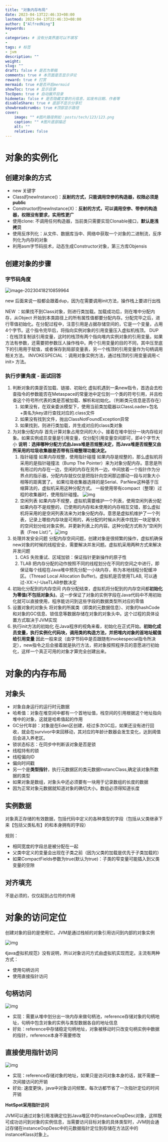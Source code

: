```yaml
---
title: "对象内存布局"
date: 2023-04-13T22:46:33+08:00
lastmod: 2023-04-13T22:46:33+08:00
author: ["AlfredNing"]
keywords: 
- 
categories: # 没有分类界面可以不填写
- 
tags: # 标签
- jvm
description: ""
weight:
slug: ""
draft: false # 是否为草稿
comments: true # 本页面是否显示评论
reward: true # 打赏
mermaid: true #是否开启mermaid
showToc: true # 显示目录
TocOpen: true # 自动展开目录
hidemeta: false # 是否隐藏文章的元信息，如发布日期、作者等
disableShare: true # 底部不显示分享栏
showbreadcrumbs: true #顶部显示路径
cover:
    image: "" #图片路径例如：posts/tech/123/123.png
    caption: "" #图片底部描述
    alt: ""
    relative: false
---
```


# 对象的实例化

## 创建对象的方式

- new 关键字
- Class的newInstance()：**反射的方式，只能调用空参的构造器，权限必须是public**
- Constructor的newInstance(X)：**反射的方式，可以调用空参、带参的构造器，权限没有要求，实用性更广**
- 使用clone: 不调用任何构造器，当前类只需要实现Clonable接口，**默认是浅拷贝**
- 使用反序列化：从文件、数据库当中、网络中获取一个对象的二进制流，反序列化为内存的对象
- 利用asm字节码技术，动态生成Constructor对象，第三方库Objensis

## 创建对象的步骤

### 字节码角度

![image-20230418210859964](https://nq-bucket.oss-cn-shanghai.aliyuncs.com/note_img/image-20230418210859964.png)

new 后面来说一般都会跟着dup，因为在需要调用init方法，操作栈上要进行出栈

NEW ：如果找不到Class对象，则进行类加载。加载成功后，则在堆中分配内存，从Object 开始到本类路径上的所有属性值都要分配内存。分配完毕之后，进行零值初始化。在分配过程中，注意引用是占据存储空间的，它是一个变量，占用4个字节。这个指令完毕后，将指向实例对象的引用变量压入虚拟机栈顶。
DUP ：在栈顶复制该引用变量，这时的栈顶有两个指向堆内实例对象的引用变量。如果 方法有参数，还需要把参数压人操作栈中。两个引用变量的目的不同，其中压至底下的引用用于赋值，或者保存到局部变量表，另一个栈顶的引用变量作为句柄调用相关方法。
INVOKESPECIAL ：调用对象实例方法，通过栈顶的引用变量调用＜init> 方法。

### 执行步骤角度 - 面试回答

1. 判断对象的类是否加载、链接、初始化
   虚拟机遇到一条new指令，首选会去检查指令的参数能否在Metaspace的常量池中定位到一个类的符号引用，并且检查这个符号所代表的类是否被加载、解析和初始化。（判断类元信息是否存在）
   1. 如果没有，在双亲委派模型下，使用当前类加载器以ClassLoader+包名+类名为key进行查找对应的.class文件
   2. 如果没有找到文件，抛出ClassNotFoundException异常
   3. 如果找到，则进行类加载，并生成对应的class类对象
2. 为对象分配内存
   首先计算对象占用空间的大小，接着在堆中划分一块内存给对象。如果实例成员变量是引用变量，仅分配引用变量空间即可，即4个字节大小
   **说明：选择哪种分配方式由Java堆是否规整决定，而Java堆是否规整又由所采用的垃圾收集器是否带有压缩整理功能决定。**
   1. 指针碰撞
      如果内存规整，使用指针碰撞
      如果内存是规整的，那么虚拟机将采用的是指针碰撞法（Bump The Pointer）来为对象分配内存。意思是所有用过的内存在一边，空闲的内存在另外一边，中间放着一个指针作为分界点的指示器，分配内存就仅仅是把指针向空闲那边挪动一段与对象大小相等的距离罢了。 如果垃圾收集器选择的是Serial、ParNew这种基于压缩算法的，虚拟机采用这种分配方式。 一般使用带有compact（整理）过程的收集器时，使用指针碰撞。
      ![img](https://nq-bucket.oss-cn-shanghai.aliyuncs.com/note_img/68DC0A17-2170-488A-8130-04EAC2CBE122.png)
   2. 空闲列表
      如果内存不规整，虚拟机需要维护一个列表，使用空闲列表分配
      如果内存不是规整的，已使用的内存和未使用的内存相互交错，那么虚拟机将采用的是空闲列表法来为对象分配内存。意思是虚拟机维护了一个列表，记录上哪些内存块是可用的，再分配的时候从列表中找到一块足够大的空间划分给对象实例，并更新列表上的内容。这种分配方式称为“空闲列表（Free List）”。![img](https://nq-bucket.oss-cn-shanghai.aliyuncs.com/note_img/7247D4B7-1FD7-4351-9AC9-AB27E032F8C5.png)
3. 处理并发安全问题
   分配内存空间问题，创建对象是很频繁的操作，虚拟机确保new对象的时候的线程安全，需要解决并发问题。虚拟机采用两种方式来解决并发问题
   1. CAS 失败重试、区域加锁：保证指针更新操作的原子性
   2. TLAB 把内存分配的动作按照不同的线程划分在不同的空间之中进行，即保证每个线程在Java堆中预先分配一小块内存，称为本地线程分配缓冲区。（Thread Local Allocation Buffer)。虚拟机是否使用TLAB, 可以通过-XX:+/-UseTLAB参数决定
4. 初始化分配到的内存空间
   内存分配结束，虚拟机将分配到的内存空间都**初始化为零值(不包括对象头)**。这一步保证了对象的实例字段在Java代码中不用初始化就可以直接使用，程序能访问到这些字段的数据类型所对应的零值
5. 设置对象的对象头
   将对象的所属类（即类的元数据信息）、对象的hashCode和对象的GC信息、锁信息等数据存储在对象的对象头中。这个过程的具体设置方式取决于JVM实现
6. 执行init方法的初始化
   在Java程序的视角来看，初始化在正式开始。**初始化成员变量，执行实例化代码块，调用类的构造方法，并把堆内对象的首地址赋值给引用变量**
   因此一般来说（由字节码中是否跟随有invokespecial指令所决定），new指令之后会接着就是执行方法，把对象按照程序员的意愿进行初始化，这样一个真正可用的对象才算完全创建出来。

# 对象的内存布局

## 对象头

- 对象自身运行的运行时元数据
- 哈希值：对象在堆空间中都有一个首地址值，栈空间的引用根据这个地址指向堆中的对象，这就是哈希值起的作用
- GC分代年龄：对象是在Eden区创建，经过多次GC后，如果还没有进行回收，就会在survivor中来回移动，其对应的年龄计数器会发生变化，达到阈值后会进入养老区。
- 锁状态标志：在同步中判断该对象是否是锁
- 线程持有的锁
- 线程偏向ID
- 偏向时间戳
- 另一个是**类型指针**，执行元数据区的类元数据InstancClass,确定该对象所数据的类型
- 如果对象是数组，对象头中还必须要有一块用于记录数组的长度的数据
- 因为正常对象元数据就知道对象的确切大小。数组必须得知道长度

## 实例数据

对象真正存储的有效数据，包括代码中定义的各种类型的字段（包括从父类继承下来【包括父类私有】的和本身拥有的字段）

规则：

- 相同宽度的字段总是被分配在一起
- 父类中定义的变量会出现在子类之前（因为父类的加载是优先于子类加载的）
- 如果CompactFields参数为true(默认为true)：子类的窄变量可能插入到父类变量的空隙

## 对齐填充

不是必须的，仅仅起到占位符的作用 

# 对象的访问定位

创建对象的目的是使用它。JVM是通过栈帧的对象引用访问到内部的对象实例

![img](https://nq-bucket.oss-cn-shanghai.aliyuncs.com/note_img/4558E632-09C8-4424-9263-C00F9EB0F9A2.png)

《java虚拟机规范》没有说明，所以对象访问方式由虚拟机实现而定。主流有两种方式：

- 使用句柄访问
- 使用直接指针访问

## 句柄访问

![img](https://nq-bucket.oss-cn-shanghai.aliyuncs.com/note_img/FB23035C-D0A6-4944-B09C-50FD043767CF.png)

- 实现：需要从堆中划分出一块内存来做句柄池，reference存储对象的句柄地址，句柄中包含对象的实例与类型数据各自的地址信息
- 好处：reference中存储稳定句柄地址，对象被移动时只改变句柄实例中数据的指针，reference本身不需要修改

## 直接使用指针访问

![img](https://nq-bucket.oss-cn-shanghai.aliyuncs.com/note_img/C2299BF8-C3E7-4BF2-B5E4-29233BD0CC3D.png)

- 实现：reference存储对象的地址，如果只是访问对象本身的话，就不需要一次间接访问的开销
- 好处: 速度更快，java中对象访问频繁，每次访都节省了一次指针定位的时间开销

**HotSpot采用指针访问**

JVM可以通过对象引用准确定位到Java堆区中的instanceOopDesc对象，这样既可成功访问到对象的实例信息，当需要访问目标对象的具体类型时，JVM则会通过存储在instanceOopDesc中的元数据指针定位到存储在方法区中的instanceKlass对象上。